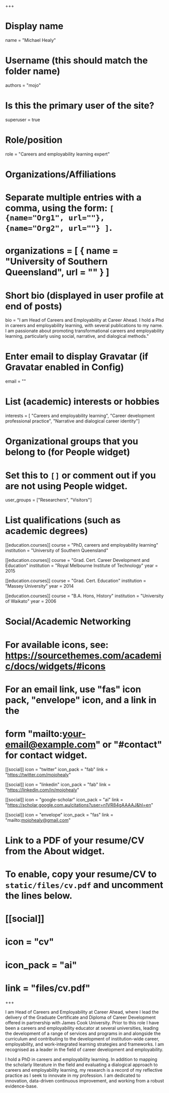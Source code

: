 +++
# Display name
name = "Michael Healy"

# Username (this should match the folder name)
authors = "mojo"

# Is this the primary user of the site?
superuser = true

# Role/position
role = "Careers and employability learning expert"

# Organizations/Affiliations
#   Separate multiple entries with a comma, using the form: `[ {name="Org1", url=""}, {name="Org2", url=""} ]`.
# organizations = [ { name = "University of Southern Queensland", url = "" } ]

# Short bio (displayed in user profile at end of posts)
bio = "I am Head of Careers and Employability at Career Ahead. I hold a Phd in careers and employability learning, with several publications to my name. I am passionate about promoting transformational careers and employability learning, particularly using social, narrative, and dialogical methods."

# Enter email to display Gravatar (if Gravatar enabled in Config)
email = ""

# List (academic) interests or hobbies
interests = [
  "Careers and employability learning",
  "Career development professional practice",
  "Narrative and dialogical career identity"]

# Organizational groups that you belong to (for People widget)
#   Set this to `[]` or comment out if you are not using People widget.
user_groups = ["Researchers", "Visitors"]

# List qualifications (such as academic degrees)
[[education.courses]]
  course = "PhD, careers and employability learning"
  institution = "University of Southern Queensland"

[[education.courses]]
  course = "Grad. Cert. Career Development and Education"
  institution = "Royal Melbourne Institute of Technology"
  year = 2015

[[education.courses]]
  course = "Grad. Cert. Education"
  institution = "Massey University"
  year = 2014

[[education.courses]]
  course = "B.A. Hons, History"
  institution = "University of Waikato"
  year = 2006

# Social/Academic Networking
# For available icons, see: https://sourcethemes.com/academic/docs/widgets/#icons
#   For an email link, use "fas" icon pack, "envelope" icon, and a link in the
#   form "mailto:your-email@example.com" or "#contact" for contact widget.


[[social]]
  icon = "twitter"
  icon_pack = "fab"
  link = "https://twitter.com/mojohealy"

[[social]]
  icon = "linkedin"
  icon_pack = "fab"
  link = "https://linkedin.com/in/mojohealy"

[[social]]
  icon = "google-scholar"
  icon_pack = "ai"
  link = "https://scholar.google.com.au/citations?user=n1VR84gAAAAJ&hl=en"

[[social]]
  icon = "envelope"
  icon_pack = "fas"
  link = "mailto:mojohealy@gmail.com"


# Link to a PDF of your resume/CV from the About widget.
# To enable, copy your resume/CV to `static/files/cv.pdf` and uncomment the lines below.
# [[social]]
#   icon = "cv"
#   icon_pack = "ai"
#   link = "files/cv.pdf"
+++

I am Head of Careers and Employability at Career Ahead, where I lead the delivery of the Graduate Certificate and Diploma of Career Development offered in partnership with James Cook University. Prior to this role I have been a careers and employability educator at several universities, leading the development of a range of services and programs in and alongside the curriculum and contributing to the development of institution-wide career, employability, and work-integrated learning strategies and frameworks.  I am recognised as a leader in the field of career development and employability. 

I hold a PhD in careers and employability learning.  In addition to mapping the scholarly literature in the field and evaluating a dialogical approach to careers and employability learning, my research is a record of my reflective practice as I seek to innovate in my profession. I am dedicated to innovation, data-driven continuous improvement, and working from a robust evidence-base.
